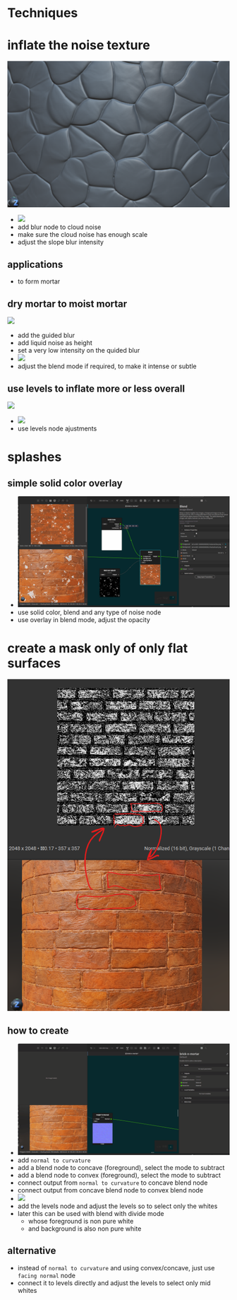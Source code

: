 # Techniques

# inflate the noise texture

<img src="./images/techniques/inflate-effect.png">

<br />

- <img src="./images/techniques/cloud-blur-slope-blur.gif">
- add blur node to cloud noise
- make sure the cloud noise has enough scale
- adjust the slope blur intensity

## applications

- to form mortar

## dry mortar to moist mortar

<img src="./images/techniques/moist-mortar-effect.gif">

<br />

- add the guided blur
- add liquid noise as height
- set a very low intensity on the quided blur
- <img src="./images/techniques/moist-mortar-effect-howto.gif">
- adjust the blend mode if required, to make it intense or subtle

## use levels to inflate more or less overall

<img src="./images/techniques/overall-inflate-deflate.gif">

<br />

- <img src="./images/techniques/overall-inflate-deflate-w-levels.gif">
- use levels node ajustments

# splashes

## simple solid color overlay

- <img src="./images/techniques/simple-texture-splashes.gif">
- use solid color, blend and any type of noise node
- use overlay in blend mode, adjust the opacity

# create a mask only of only flat surfaces

<img src="./images/techniques/select-flat-details-only.png">

## how to create

- <img src="./images/techniques/select-flat-details-only-part-1.gif">
- add `normal to curvature`
- add a blend node to concave (foreground), select the mode to subtract
- add a blend node to convex (foreground), select the mode to subtract
- connect output from `normal to curvature` to concave blend node
- connect output from concave blend node to convex blend node
- <img src="./images/techniques/select-flat-details-only-part-2.gif">
- add the levels node and adjust the levels so to select only the whites
- later this can be used with blend with divide mode
  - whose foreground is non pure white
  - and background is also non pure white

## alternative

- instead of `normal to curvature` and using convex/concave, just use `facing normal` node
- connect it to levels directly and adjust the levels to select only mid whites
